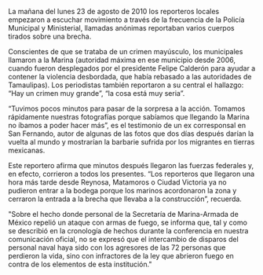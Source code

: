 <p>La mañana del lunes 23 de agosto de 2010 los reporteros locales empezaron a escuchar movimiento a través de la frecuencia de la Policía Municipal y Ministerial, llamadas anónimas reportaban varios cuerpos tirados sobre una brecha.</p>
<p>Conscientes de que se trataba de un crimen mayúsculo, los municipales llamaron a la Marina (autoridad máxima en ese municipio desde 2006, cuando fueron desplegados por el presidente Felipe Calderón para ayudar a contener la violencia desbordada, que había rebasado a las autoridades de Tamaulipas). Los periodistas también reportaron a su central el hallazgo: “Hay un crimen muy grande”, “la cosa está muy seria”.</p>
<p>“Tuvimos pocos minutos para pasar de la sorpresa a la acción. Tomamos rápidamente nuestras fotografías porque sabíamos que llegando la Marina no íbamos a poder hacer más”, es el testimonio de un ex corresponsal en San Fernando, autor de algunas de las fotos que dos días después darían la vuelta al mundo y mostrarían la barbarie sufrida por los migrantes en tierras mexicanas.</p>
<p>Este reportero afirma que minutos después llegaron las fuerzas federales y, en efecto, corrieron a todos los presentes. “Los reporteros que llegaron una hora más tarde desde Reynosa, Matamoros o Ciudad Victoria ya no pudieron entrar a la bodega porque los marinos acordonaron la zona y cerraron la entrada a la brecha que llevaba a la construcción”, recuerda.</p>
<p>"Sobre el hecho donde personal de la Secretaría de Marina-Armada de México repelió un ataque con armas de fuego, se informa que, tal y como se describió en la cronología de hechos durante la conferencia en nuestra comunicación oficial, no se expresó que el intercambio de disparos del personal naval haya sido con los agresores de las 72 personas que perdieron la vida, sino con infractores de la ley que abrieron fuego en contra de los elementos de esta institución."</p>